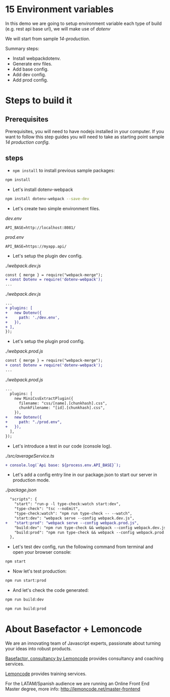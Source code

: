 # 15 Environment variables

In this demo we are going to setup environment variable each type of build
(e.g. rest api base url), we will make use of _dotenv_

We will start from sample _14-production_.

Summary steps:

- Install webpackdotenv.
- Generate env files.
- Add base config.
- Add dev config.
- Add prod config.

# Steps to build it

## Prerequisites

Prerequisites, you will need to have nodejs installed in your computer. If you want to follow this step guides you will need to take as starting point sample _14 production config_.

## steps

- `npm install` to install previous sample packages:

```bash
npm install
```

- Let's install dotenv-webpack

```bash
npm install dotenv-webpack --save-dev
```

- Let's create two simple environment files.

_dev.env_

```
API_BASE=http://localhost:8081/
```

_prod.env_

```
API_BASE=https://myapp.api/
```

- Let's setup the plugin dev config.

_./webpack.dev.js_

```diff
const { merge } = require("webpack-merge");
+ const Dotenv = require('dotenv-webpack');
...
```

_./webpack.dev.js_

```diff
...
+ plugins: [
+   new Dotenv({
+     path: './dev.env',
+   }),
+ ],
});
```

- Let's setup the plugin prod config.

_./webpack.prod.js_

```diff
const { merge } = require("webpack-merge");
+ const Dotenv = require('dotenv-webpack');
...

```

_./webpack.prod.js_

```diff
...
  plugins: [
    new MiniCssExtractPlugin({
      filename: "css/[name].[chunkhash].css",
      chunkFilename: "[id].[chunkhash].css",
    }),
+   new Dotenv({
+     path: "./prod.env",
+   }),
  ],
});
```

- Let's introduce a test in our code (console log).

_./src/averageService.ts_

```diff
+ console.log(`Api base: ${process.env.API_BASE}`);
```

- Let's add a config entry line in our package.json to start our
  server in production mode.

_./package.json_

```diff
  "scripts": {
    "start": "run-p -l type-check:watch start:dev",
    "type-check": "tsc --noEmit",
    "type-check:watch": "npm run type-check -- --watch",
    "start:dev": "webpack serve --config webpack.dev.js",
+   "start:prod": "webpack serve --config webpack.prod.js",
    "build:dev": "npm run type-check && webpack --config webpack.dev.js",
    "build:prod": "npm run type-check && webpack --config webpack.prod.js"
  },
```

- Let's test dev config, run the following command from terminal and open your browser
  console:

```bash
npm start
```

- Now let's test production:

```bash
npm run start:prod
```

- And let's check the code generated:

```bash
npm run build:dev
```

```bash
npm run build:prod
```

# About Basefactor + Lemoncode

We are an innovating team of Javascript experts, passionate about turning your ideas into robust products.

[Basefactor, consultancy by Lemoncode](http://www.basefactor.com) provides consultancy and coaching services.

[Lemoncode](http://lemoncode.net/services/en/#en-home) provides training services.

For the LATAM/Spanish audience we are running an Online Front End Master degree, more info: http://lemoncode.net/master-frontend
